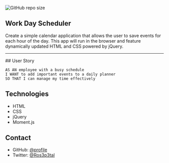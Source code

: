 ![GitHub repo size](https://img.shields.io/github/repo-size/Kathleen-Y/Burger_eat?logo=github)
## Work Day Scheduler  
Create a simple calendar application that allows the user to save events for each hour of the day. This app will run in the browser and feature dynamically updated HTML and CSS powered by jQuery.

<hr >
## User Story

```
AS AN employee with a busy schedule
I WANT to add important events to a daily planner
SO THAT I can manage my time effectively
```


## Technologies
* HTML
* CSS
* jQuery
* Moment.js


## Contact
* GitHub: [@profile](https://github.com/Kathleen-Y)
* Twitter: [@Ros3p3tal](https://twitter.com/Ros3p3tal)
